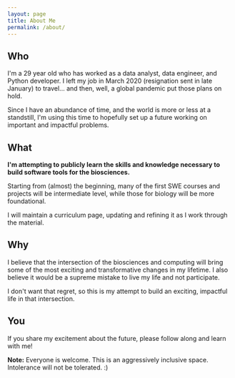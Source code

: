 ```yaml
---
layout: page
title: About Me
permalink: /about/
---
```


## Who
I'm a 29 year old who has worked as a data analyst, data engineer, and Python developer. I left my job in March 2020 (resignation sent in late January) to travel... and then, well, a global pandemic put those plans on hold. 

Since I have an abundance of time, and the world is more or less at a standstill, I'm using this time to hopefully set up a future working on important and impactful problems. 

## What
**I'm attempting to publicly learn the skills and knowledge necessary to build software tools for the biosciences.** 

Starting from (almost) the beginning, many of the first SWE courses and projects will be intermediate level, while those for biology will be more foundational.

I will maintain a curriculum page, updating and refining it as I work through the material.

## Why
I believe that the intersection of the biosciences and computing will bring some of the most exciting and transformative changes in my lifetime. I also believe it would be a supreme mistake to live my life and not participate. 

I don't want that regret, so this is my attempt to build an exciting, impactful life in that intersection. 

## You
If you share my excitement about the future, please follow along and learn with me!

**Note:** Everyone is welcome. This is an aggressively inclusive space. Intolerance will not be tolerated. :)